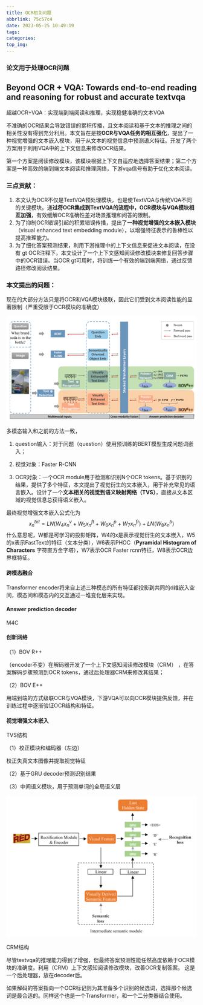 ```yaml
---
title: OCR相关问题
abbrlink: 75c57c4
date: 2023-05-25 10:49:19
tags:
categories:
top_img:
---
```


### 论文用于处理OCR问题

## Beyond OCR + VQA: Towards end-to-end reading and reasoning for robust and accurate textvqa 

超越OCR+VQA：实现端到端阅读和推理，实现稳健准确的文本VQA 

不准确的OCR结果会导致错误的累积传播，且文本阅读和基于文本的推理之间的相关性没有得到充分利用。本文旨在是按**OCR与VQA任务的相互强化**，提出了一种视觉增强的文本嵌入模块，用于从文本的视觉信息中预测语义特征。开发了两个方案用于利用VQA中的上下文信息来修改OCR结果。

第一个方案是阅读修改模块，该模块根据上下文自适应地选择答案结果；第二个方案是一种高效的端到端文本阅读和推理网络，下游vqa信号有助于优化文本阅读。

### **三点贡献：**

1. 本文认为OCR不仅是TextVQA预处理模块，也是使TextVQA与传统VQA不同的关键模块。通**过将OCR集成到TextVQA的流程中，OCR模块与VQA模块相互加强**，有效缓解OCR准确性差对场景推理和问答的限制。
2. 为了抑制OCR错误引起的积累错误传播，提出了**一种视觉增强的文本嵌入模块**（visual enhanced text embedding module），以增强特征表示的鲁棒性以提高推理能力。
3. 为了细化答案预测结果，利用下游推理中的上下文信息来促进文本阅读，在没有 gt OCR注释下，本文设计了一个上下文感知阅读修改模块来修复回答步骤中的OCR错误。当OCR gt可用时，将训练一个有效的端到端网络，通过反馈路径修改阅读结果。

### 本文提出的问题：

现在的大部分方法只是将OCR和VQA模块级联，因此它们受到文本阅读性能的显著限制（严重受限于OCR模块的准确度）

![](OCR相关问题/BOV++.png)

多模态输入和之前的方法一致，

1. question输入：对于问题（question）使用预训练的BERT模型生成问题词嵌入；

2. 视觉对象：Faster R-CNN

   

3. OCR对象：一个OCR module用于检测和识别N个OCR tokens。基于识别的结果，提供了多个特征，本文提出了视觉衍生的文本嵌入，用于补充常见的语言嵌入。设计了一个**文本相关的视觉到语义映射网络（TVS）**，直接从文本区域的视觉信息总获得语义嵌入。

最终视觉增强文本嵌入公式化为
$$
x^{txt}_{n}=LN(W_4x^v_n+W_5x^{ft}_n+W_6x^{p}_{n}+W_7x^{fr}_{n})+LN(W_8x^b_{n})
$$
什么意思呢，W都是可学习的投影矩阵，W4的x是表示视觉衍生的文本嵌入，W5的x表示FastText的特征（文本分类），W6表示PHOC（**Pyramidal Histogram of Characters** 字符直方金字塔），W7表示OCR Faster rcnn特征，W8表示OCR边界框特征。

#### 跨模态融合

Transformer encoder将来自上述三种模态的所有特征都投影到共同的d维嵌入空间，模态间和模态内的交互通过一堆变化层来实现。

#### Answer prediction decoder

M4C

#### 创新网络

（1）BOV R++

（encoder不变）在解码器开发了一个上下文感知阅读修改模块（CRM） ，在答案解码步骤预测到OCR tokens，通过后处理器CRM来修改其结果；

（2）BOV E++

用端到端的方式级联OCR与VQA模块，下游VQA可以向OCR模块提供反馈，并在训练过程中逐渐验证OCR结构和特征。

#### 视觉增强文本嵌入

TVS结构

（1）校正模块和编码器（左边）

校正失真文本图像并提取视觉特征

（2）基于GRU decoder预测识别结果

（3）中间语义模块，用于预测单词的全局语义层

![](OCR相关问题/TVS.png)

CRM结构

尽管textvqa的推理能力得到了增强，但最终答案预测性能任然高度依赖于OCR模块的准确度。利用（CRM）上下文感知阅读修改模块，改善OCR复制答案。   这是一个后处理器，放在decoder后。

如果解码的答案指向一个OCR标记则为其准备多个识别的候选词，选择那个候选词是最合适的。同样这个也是一个Transformer，和一个二分类器结合使用。

